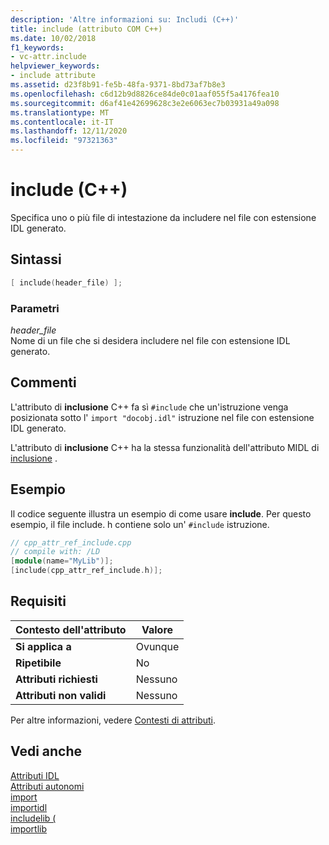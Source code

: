 ```yaml
---
description: 'Altre informazioni su: Includi (C++)'
title: include (attributo COM C++)
ms.date: 10/02/2018
f1_keywords:
- vc-attr.include
helpviewer_keywords:
- include attribute
ms.assetid: d23f8b91-fe5b-48fa-9371-8bd73af7b8e3
ms.openlocfilehash: c6d12b9d8826ce84de0c01aaf055f5a4176fea10
ms.sourcegitcommit: d6af41e42699628c3e2e6063ec7b03931a49a098
ms.translationtype: MT
ms.contentlocale: it-IT
ms.lasthandoff: 12/11/2020
ms.locfileid: "97321363"
---
```

# <a name="include-c"></a>include (C++)

Specifica uno o più file di intestazione da includere nel file con estensione IDL generato.

## <a name="syntax"></a>Sintassi

```cpp
[ include(header_file) ];
```

### <a name="parameters"></a>Parametri

*header_file*<br/>
Nome di un file che si desidera includere nel file con estensione IDL generato.

## <a name="remarks"></a>Commenti

L'attributo di **inclusione** C++ fa sì `#include` che un'istruzione venga posizionata sotto l' `import "docobj.idl"` istruzione nel file con estensione IDL generato.

L'attributo di **inclusione** C++ ha la stessa funzionalità dell'attributo MIDL di [inclusione](/windows/win32/Midl/include) .

## <a name="example"></a>Esempio

Il codice seguente illustra un esempio di come usare **include**. Per questo esempio, il file include. h contiene solo un' `#include` istruzione.

```cpp
// cpp_attr_ref_include.cpp
// compile with: /LD
[module(name="MyLib")];
[include(cpp_attr_ref_include.h)];
```

## <a name="requirements"></a>Requisiti

| Contesto dell'attributo | Valore |
|-|-|
|**Si applica a**|Ovunque|
|**Ripetibile**|No|
|**Attributi richiesti**|Nessuno|
|**Attributi non validi**|Nessuno|

Per altre informazioni, vedere [Contesti di attributi](cpp-attributes-com-net.md#contexts).

## <a name="see-also"></a>Vedi anche

[Attributi IDL](idl-attributes.md)<br/>
[Attributi autonomi](stand-alone-attributes.md)<br/>
[import](import.md)<br/>
[importidl](importidl.md)<br/>
[includelib (](includelib-cpp.md)<br/>
[importlib](importlib.md)
